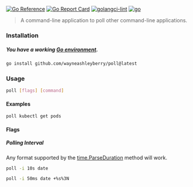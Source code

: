 [![Go Reference](https://pkg.go.dev/badge/wayneashleyberry/poll.svg)](https://pkg.go.dev/wayneashleyberry/poll)
[![Go Report Card](https://goreportcard.com/badge/github.com/wayneashleyberry/poll)](https://goreportcard.com/report/github.com/wayneashleyberry/poll)
[![golangci-lint](https://github.com/wayneashleyberry/poll/actions/workflows/golangci-lint.yml/badge.svg)](https://github.com/wayneashleyberry/poll/actions/workflows/golangci-lint.yml)
[![go](https://github.com/wayneashleyberry/poll/actions/workflows/go.yml/badge.svg)](https://github.com/wayneashleyberry/poll/actions/workflows/go.yml)

> A command-line application to poll other command-line applications.

### Installation

##### You have a working [Go environment](https://golang.org/doc/install).

```sh
go install github.com/wayneashleyberry/poll@latest
```

### Usage

```sh
poll [flags] [command]
```

#### Examples

```sh
poll kubectl get pods
```

#### Flags

##### Polling Interval

Any format supported by the [time.ParseDuration](https://golang.org/pkg/time/#ParseDuration) method will work.

```sh
poll -i 10s date
```

```sh
poll -i 50ms date +%s%3N
```
